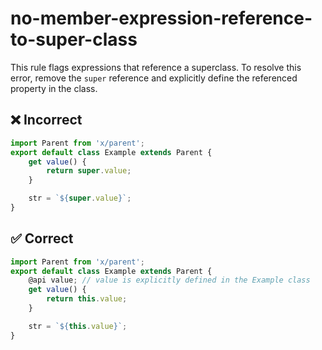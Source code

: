 # no-member-expression-reference-to-super-class

This rule flags expressions that reference a superclass. To resolve this error, remove the `super` reference and explicitly define the referenced property in the class.

## ❌ Incorrect

```javascript
import Parent from 'x/parent';
export default class Example extends Parent {
    get value() {
        return super.value;
    }

    str = `${super.value}`;
}

```

## ✅ Correct

```javascript
import Parent from 'x/parent';
export default class Example extends Parent {
    @api value; // value is explicitly defined in the Example class
    get value() {
        return this.value;
    }

    str = `${this.value}`;
}

```
